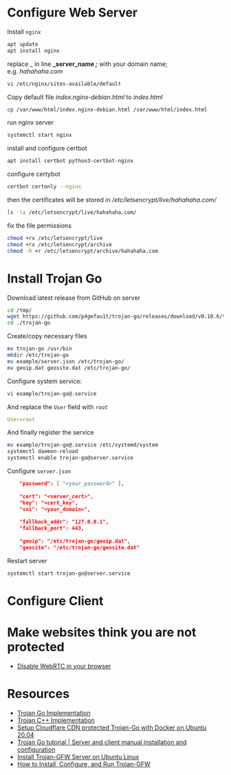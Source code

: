 # Configure Web Server
Install `nginx`
```sh
apt update
apt install nginx
```
replace _ in line **_server_name _;_** with your domain name; e.g. _hahahaha.com_
```sh
vi /etc/nginx/sites-available/default
```
Copy default file _index.nginx-debian.html_ to _index.html_
```sh
cp /var/www/html/index.nginx-debian.html /var/www/html/index.html
```
run nginx server
```sh
systemctl start nginx
```
install and configure certbot
```sh
apt install certbot python3-certbot-nginx
```
configure certybot
```sh
certbot certonly --nginx
```
then the certificates will be stored in _/etc/letsencrypt/live/hahahaha.com/_
```sh
ls -la /etc/letsencrypt/live/hahahaha.com/
```
fix the file permissions
```sh
chmod +rx /etc/letsencrypt/live
chmod +rx /etc/letsencrypt/archive
chmod -R +r /etc/letsencrypt/archive/hahahaha.com
```
# Install Trojan Go
Download latest release from GitHub on server
```sh
cd /tmp/
wget https://github.com/p4gefau1t/trojan-go/releases/download/v0.10.6/trojan-go-linux-amd64.zip
cd ./trojan-go
```
Create/copy necessary files
```sh
mv trojan-go /usr/bin
mkdir /etc/trojan-go
mv example/server.json /etc/trojan-go/
mv geoip.dat geosite.dat /etc/trojan-go/
```
Configure system service:
```sh
vi example/trojan-go@.service
```
And replace the `User` field with `root`
```yaml
User=root
```
And finally register the service
```sh
mv example/trojan-go@.service /etc/systemd/system
systemctl daemon-reload
systemctl enable trojan-go@server.service
```
Configure `server.json`
```json
	"password": [ "<your_password>" ],
	
	"cert": "<server_cert>",
	"key": "<cert_key",
	"sni": "<your_domain>",
	
	"fallback_addr": "127.0.0.1",
	"fallback_port": 443,
	
	"geoip": "/etc/trojan-go/geoip.dat",
	"geosite": "/etc/trojan-go/geosite.dat"
```
Restart server
```sh
systemctl start trojan-go@server.service
```
# Configure Client

# Make websites think you are not protected


- [Disable WebRTC in your browser](https://github.com/K3V1991/How-to-disable-WebRTC-in-Chrome-Firefox-Safari-Opera-and-Edge)

# Resources
- [Trojan Go Implementation](https://github.com/p4gefau1t/trojan-go)
- [Trojan C++ Implementation](https://github.com/trojan-gfw/trojan)
- [Setup Cloudflare CDN protected Trojan-Go with Docker on Ubuntu 20.04](https://thematrix.dev/setup-cloudflare-cdn-protected-trojan-go-using-docker-on-ubuntu-20-04/)
- [Trojan Go tutorial | Server and client manual installation and configuration](https://youtu.be/Ymlc_Pjhm8s?si=FTTopRv8TO1K_Z7g)
- [Install Trojan-GFW Server on Ubuntu Linux](https://sedap.github.io/install-trojan-gfw-on-ubuntu.html)
- [How to Install, Configure, and Run Trojan-GFW](https://oilandfish.net/posts/trojan-gfw.html)